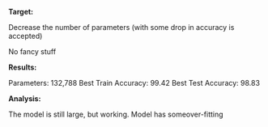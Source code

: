 **Target:**

Decrease the number of parameters (with some drop in accuracy is accepted)
<p>No fancy stuff

**Results:**
  
Parameters: 132,788
Best Train Accuracy: 99.42
Best Test Accuracy: 98.83

**Analysis:**
  
The model is still large, but working. 
Model has someover-fitting
